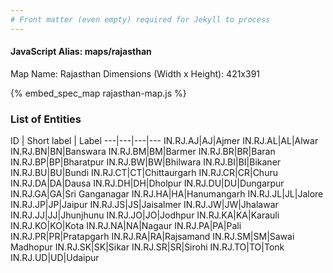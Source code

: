 ```yaml
---
# Front matter (even empty) required for Jekyll to process
---
```


#### JavaScript Alias: maps/rajasthan

Map Name: Rajasthan
Dimensions (Width x Height): 421x391




{% embed_spec_map rajasthan-map.js %}

### List of Entities

ID | Short label | Label
---|---|---|---
IN.RJ.AJ|AJ|Ajmer
IN.RJ.AL|AL|Alwar
IN.RJ.BN|BN|Banswara
IN.RJ.BM|BM|Barmer
IN.RJ.BR|BR|Baran
IN.RJ.BP|BP|Bharatpur
IN.RJ.BW|BW|Bhilwara
IN.RJ.BI|BI|Bikaner
IN.RJ.BU|BU|Bundi
IN.RJ.CT|CT|Chittaurgarh
IN.RJ.CR|CR|Churu
IN.RJ.DA|DA|Dausa
IN.RJ.DH|DH|Dholpur
IN.RJ.DU|DU|Dungarpur
IN.RJ.GA|GA|Sri Ganganagar
IN.RJ.HA|HA|Hanumangarh
IN.RJ.JL|JL|Jalore
IN.RJ.JP|JP|Jaipur
IN.RJ.JS|JS|Jaisalmer
IN.RJ.JW|JW|Jhalawar
IN.RJ.JJ|JJ|Jhunjhunu
IN.RJ.JO|JO|Jodhpur
IN.RJ.KA|KA|Karauli
IN.RJ.KO|KO|Kota
IN.RJ.NA|NA|Nagaur
IN.RJ.PA|PA|Pali
IN.RJ.PR|PR|Pratapgarh
IN.RJ.RA|RA|Rajsamand
IN.RJ.SM|SM|Sawai Madhopur
IN.RJ.SK|SK|Sikar
IN.RJ.SR|SR|Sirohi
IN.RJ.TO|TO|Tonk
IN.RJ.UD|UD|Udaipur

